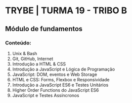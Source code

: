 # TRYBE | TURMA 19 - TRIBO B

## Módulo de fundamentos

### Conteúdo:
1. Unix & Bash
2. Git, GitHub, Internet
3. Introdução a HTML & CSS
4. Introdução a JavaScript e Lógica de Programação
5. JavaScript: DOM, eventos e Web Storage
6. HTML e CSS: Forms, Flexbox e Responsividade
7. Introdução a JavaScript ES6 e Testes Unitários
8. Higher Order Functions do JavaScript ES6
9. JavaScript e Testes Assíncronos 
